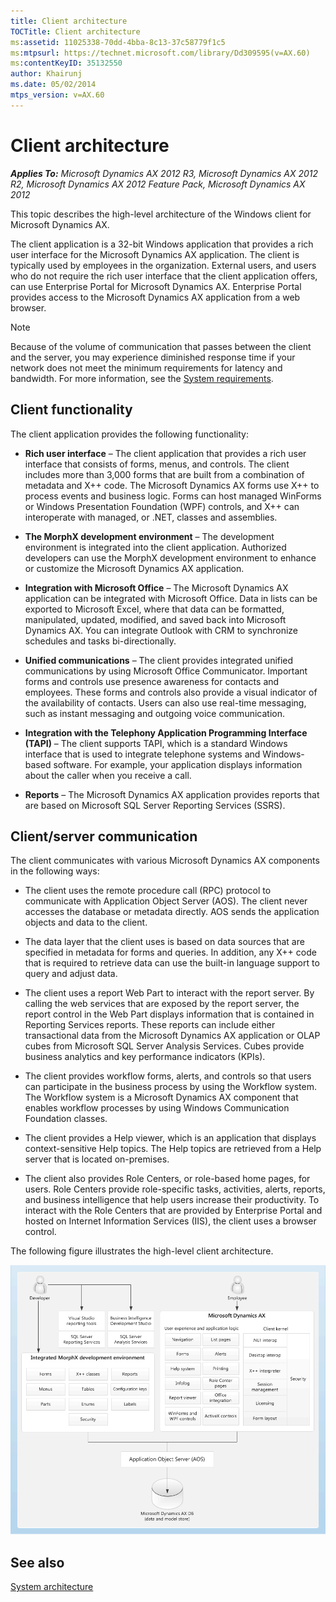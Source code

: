 ```yaml
---
title: Client architecture
TOCTitle: Client architecture
ms:assetid: 11025338-70dd-4bba-8c13-37c58779f1c5
ms:mtpsurl: https://technet.microsoft.com/library/Dd309595(v=AX.60)
ms:contentKeyID: 35132550
author: Khairunj
ms.date: 05/02/2014
mtps_version: v=AX.60
---
```


# Client architecture 


_**Applies To:** Microsoft Dynamics AX 2012 R3, Microsoft Dynamics AX 2012 R2, Microsoft Dynamics AX 2012 Feature Pack, Microsoft Dynamics AX 2012_

This topic describes the high-level architecture of the Windows client for Microsoft Dynamics AX.

The client application is a 32-bit Windows application that provides a rich user interface for the Microsoft Dynamics AX application. The client is typically used by employees in the organization. External users, and users who do not require the rich user interface that the client application offers, can use Enterprise Portal for Microsoft Dynamics AX. Enterprise Portal provides access to the Microsoft Dynamics AX application from a web browser.


> [!NOTE]
> <P>Because of the volume of communication that passes between the client and the server, you may experience diminished response time if your network does not meet the minimum requirements for latency and bandwidth. For more information, see the <A href="https://go.microsoft.com/fwlink/?linkid=165377">System requirements</A>.</P>



## Client functionality

The client application provides the following functionality:

  - **Rich user interface** – The client application that provides a rich user interface that consists of forms, menus, and controls. The client includes more than 3,000 forms that are built from a combination of metadata and X++ code. The Microsoft Dynamics AX forms use X++ to process events and business logic. Forms can host managed WinForms or Windows Presentation Foundation (WPF) controls, and X++ can interoperate with managed, or .NET, classes and assemblies.

  - **The MorphX development environment** – The development environment is integrated into the client application. Authorized developers can use the MorphX development environment to enhance or customize the Microsoft Dynamics AX application.

  - **Integration with Microsoft Office** – The Microsoft Dynamics AX application can be integrated with Microsoft Office. Data in lists can be exported to Microsoft Excel, where that data can be formatted, manipulated, updated, modified, and saved back into Microsoft Dynamics AX. You can integrate Outlook with CRM to synchronize schedules and tasks bi-directionally.

  - **Unified communications** – The client provides integrated unified communications by using Microsoft Office Communicator. Important forms and controls use presence awareness for contacts and employees. These forms and controls also provide a visual indicator of the availability of contacts. Users can also use real-time messaging, such as instant messaging and outgoing voice communication.

  - **Integration with the Telephony Application Programming Interface (TAPI)** – The client supports TAPI, which is a standard Windows interface that is used to integrate telephone systems and Windows-based software. For example, your application displays information about the caller when you receive a call.

  - **Reports** – The Microsoft Dynamics AX application provides reports that are based on Microsoft SQL Server Reporting Services (SSRS).

## Client/server communication

The client communicates with various Microsoft Dynamics AX components in the following ways:

  - The client uses the remote procedure call (RPC) protocol to communicate with Application Object Server (AOS). The client never accesses the database or metadata directly. AOS sends the application objects and data to the client.

  - The data layer that the client uses is based on data sources that are specified in metadata for forms and queries. In addition, any X++ code that is required to retrieve data can use the built-in language support to query and adjust data.

  - The client uses a report Web Part to interact with the report server. By calling the web services that are exposed by the report server, the report control in the Web Part displays information that is contained in Reporting Services reports. These reports can include either transactional data from the Microsoft Dynamics AX application or OLAP cubes from Microsoft SQL Server Analysis Services. Cubes provide business analytics and key performance indicators (KPIs).

  - The client provides workflow forms, alerts, and controls so that users can participate in the business process by using the Workflow system. The Workflow system is a Microsoft Dynamics AX component that enables workflow processes by using Windows Communication Foundation classes.

  - The client provides a Help viewer, which is an application that displays context-sensitive Help topics. The Help topics are retrieved from a Help server that is located on-premises.

  - The client also provides Role Centers, or role-based home pages, for users. Role Centers provide role-specific tasks, activities, alerts, reports, and business intelligence that help users increase their productivity. To interact with the Role Centers that are provided by Enterprise Portal and hosted on Internet Information Services (IIS), the client uses a browser control.

The following figure illustrates the high-level client architecture.

![Architecture of the Microsoft Dynamics AX client](images/Dd309595.ClientArchitecture(AX.60).gif "Architecture of the Microsoft Dynamics AX client")

## See also

[System architecture](system-architecture.md)

  


